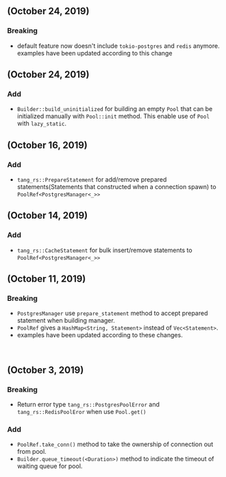 (October 24, 2019)
----------------------

### Breaking
- default feature now doesn't include `tokio-postgres` and `redis` anymore. examples have been updated according to this change

(October 24, 2019)
----------------------

### Add
- `Builder::build_uninitialized` for building an empty `Pool` that can be initialized manually with `Pool::init` method.
This enable use of `Pool` with `lazy_static`.


(October 16, 2019)
----------------------

### Add
- `tang_rs::PrepareStatement` for add/remove prepared statements(Statements that constructed when a connection spawn) to `PoolRef<PostgresManager<_>>`


(October 14, 2019)
----------------------

### Add
- `tang_rs::CacheStatement` for bulk insert/remove statements to `PoolRef<PostgresManager<_>>`


(October 11, 2019)
----------------------

### Breaking
- `PostgresManager` use `prepare_statement` method to accept prepared statement when building manager.
- `PoolRef` gives a `HashMap<String, Statement>` instead of `Vec<Statement>`. 
- examples have been updated according to these changes.

<br>

(October 3, 2019)
----------------------

### Breaking
- Return error type `tang_rs::PostgresPoolError` and `tang_rs::RedisPoolEror` when use `Pool.get()` 

### Add
- `PoolRef.take_conn()` method to take the ownership of connection out from pool.
- `Builder.queue_timeout(<Duration>)` method to indicate the timeout of waiting queue for pool.